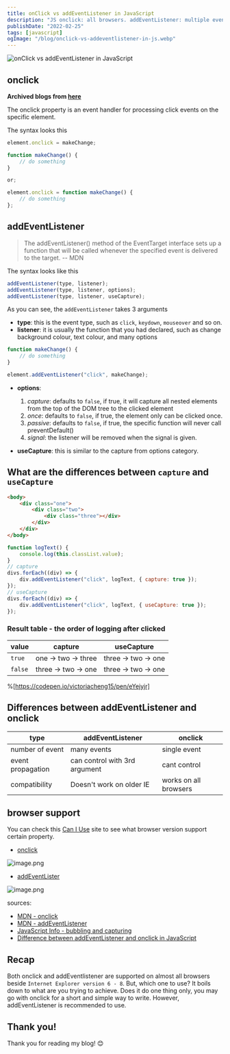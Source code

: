 ```yaml
---
title: onClick vs addEventListener in JavaScript
description: "JS onclick: all browsers. addEventListener: multiple events but not in older IE"
publishDate: "2022-02-25"
tags: [javascript]
ogImage: "/blog/onclick-vs-addeventlistener-in-js.webp"
---
```


![onClick vs addEventListener in JavaScript](/blog/onclick-vs-addeventlistener-in-js.webp)

## onclick

**Archived blogs from [here](https://victoriacheng15.hashnode.dev/onclick-vs-addeventlistener-in-javascript)**

The onclick property is an event handler for processing click events on the specific element.

The syntax looks this

```js
element.onclick = makeChange;

function makeChange() {
	// do something
}

or;

element.onclick = function makeChange() {
	// do something
};
```

## addEventListener

> The addEventListener() method of the EventTarget interface sets up a function that will be called whenever the specified event is delivered to the target. -- MDN

The syntax looks like this

```js
addEventListener(type, listener);
addEventListener(type, listener, options);
addEventListener(type, listener, useCapture);
```

As you can see, the `addEventListener` takes 3 arguments

- **type**: this is the event type, such as `click`, `keydown`, `mouseover` and so on.
- **listener**: it is usually the function that you had declared, such as change background colour, text colour, and many options

```js
function makeChange() {
	// do something
}

element.addEventListener("click", makeChange);
```

- **options**:

  1. _capture_: defaults to `false`, if true, it will capture all nested elements from the top of the DOM tree to the clicked element
  2. _once_: defaults to `false`, if true, the element only can be clicked once.
  3. _passive_: defaults to `false`, if true, the specific function will never call preventDefault()
  4. _signal_: the listener will be removed when the signal is given.

- **useCapture**: this is similar to the capture from options category.

## What are the differences between `capture` and `useCapture`

```html
<body>
	<div class="one">
		<div class="two">
			<div class="three"></div>
		</div>
	</div>
</body>
```

```js
function logText() {
	console.log(this.classList.value);
}
// capture
divs.forEach((div) => {
	div.addEventListener("click", logText, { capture: true });
});
// useCapture
divs.forEach((div) => {
	div.addEventListener("click", logText, { useCapture: true });
});
```

### Result table - the order of logging after clicked

| value   | capture             | useCapture          |
| ------- | ------------------- | ------------------- |
| `true`  | one -> two -> three | three -> two -> one |
| `false` | three -> two -> one | three -> two -> one |

%[https://codepen.io/victoriacheng15/pen/eYejyjr]

## Differences between addEventListener and onclick

| type              | addEventListener              | onclick               |
| ----------------- | ----------------------------- | --------------------- |
| number of event   | many events                   | single event          |
| event propagation | can control with 3rd argument | cant control          |
| compatibility     | Doesn't work on older IE      | works on all browsers |

## browser support

You can check this [Can I Use](https://caniuse.com/) site to see what browser version support certain property.

- [onclick](https://caniuse.com/?search=onclick)

![image.png](https://cdn.hashnode.com/res/hashnode/image/upload/v1645650000185/YOdNQ_WiR.png)

- [addEventLister](https://caniuse.com/?search=addeventlistener)

![image.png](https://cdn.hashnode.com/res/hashnode/image/upload/v1645649826103/R9qluuUoj.png)

sources:

- [MDN - onclick](https://developer.mozilla.org/en-US/docs/Web/API/GlobalEventHandlers/onclick)
- [MDN - addEventListener](https://developer.mozilla.org/en-US/docs/Web/API/EventTarget/addEventListener)
- [JavaScript Info - bubbling and capturing](https://javascript.info/bubbling-and-capturing#capturing)
- [Difference between addEventListener and onclick in JavaScript](https://www.geeksforgeeks.org/difference-between-addeventlistener-and-onclick-in-javascript/)

## Recap

Both onclick and addEventlistener are supported on almost all browsers beside `Internet Explorer version 6 - 8`. But, which one to use? It boils down to what are you trying to achieve. Does it do one thing only, you may go with onclick for a short and simple way to write. However, addEventListener is recommended to use.

## Thank you!

Thank you for reading my blog! 😊
